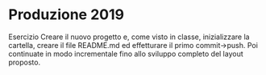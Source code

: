 Produzione 2019
===
Esercizio
Creare il nuovo progetto e, come visto in classe, inizializzare la cartella, creare il file README.md ed effetturare il primo commit->push.
Poi continuate in modo incrementale fino allo sviluppo completo del layout proposto.
